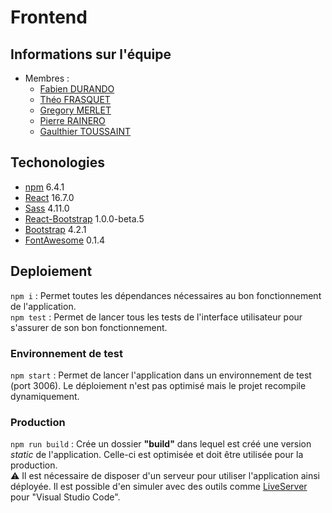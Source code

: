 # Frontend

## Informations sur l'équipe

* Membres :
  * [Fabien DURANDO](fabien.durando@outlook.com)
  * [Théo FRASQUET](theo.frasquet@gmail.com)
  * [Gregory MERLET](gregory.merlet@outlook.fr)
  * [Pierre RAINERO](pierre.rainero@hotmail.fr)
  * [Gaulthier TOUSSAINT](gaulthiertoussaint@gmail.com)

## Techonologies

* [npm](https://www.npmjs.com/) 6.4.1
* [React](https://reactjs.org/) 16.7.0
* [Sass](https://sass-lang.com/guide) 4.11.0
* [React-Bootstrap](https://react-bootstrap.github.io/) 1.0.0-beta.5
* [Bootstrap](https://getbootstrap.com/) 4.2.1
* [FontAwesome](https://www.npmjs.com/package/@fortawesome/react-fontawesome) 0.1.4

## Deploiement

`npm i` : Permet toutes les dépendances nécessaires au bon fonctionnement de l'application.  
`npm test` : Permet de lancer tous les tests de l'interface utilisateur pour s'assurer de son bon fonctionnement.

### Environnement de test

`npm start` : Permet de lancer l'application dans un environnement de test (port 3006). Le déploiement n'est pas optimisé mais le projet recompile dynamiquement.

### Production

`npm run build` : Crée un dossier **"build"** dans lequel est créé une version _static_ de l'application. Celle-ci est optimisée et doit être utilisée pour la production.  
⚠ Il est nécessaire de disposer d'un serveur pour utiliser l'application ainsi déployée. Il est possible d'en simuler avec des outils comme [LiveServer](https://github.com/ritwickdey/vscode-live-server) pour "Visual Studio Code".